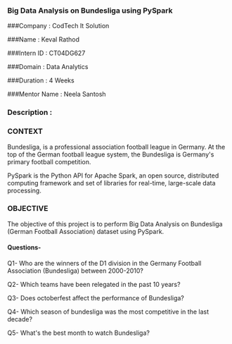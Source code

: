 ### Big Data Analysis on Bundesliga using PySpark

###Company : CodTech It Solution

###Name : Keval Rathod

###Intern ID : CT04DG627

###Domain : Data Analytics

###Duration : 4 Weeks

###Mentor Name : Neela Santosh 





### Description : 

### CONTEXT
Bundesliga, is a professional association football league in Germany. At the top of the German football league system, the Bundesliga is Germany's primary football competition.

PySpark is the Python API for Apache Spark, an open source, distributed computing framework and set of libraries for real-time, large-scale data processing.

### OBJECTIVE
The objective of this project is to perform Big Data Analysis on Bundesliga (German Football Association) dataset using PySpark.

#### Questions-

Q1- Who are the winners of the D1 division in the Germany Football Association (Bundesliga) between 2000-2010?

Q2- Which teams have been relegated in the past 10 years?

Q3- Does octoberfest affect the performance of Bundesliga?

Q4- Which season of bundesliga was the most competitive in the last decade?

Q5- What's the best month to watch Bundesliga?
